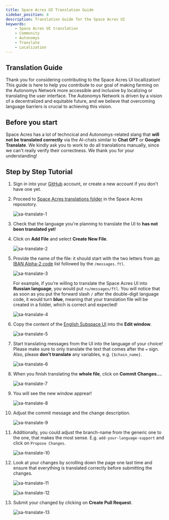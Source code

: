 ```yaml
---
title: Space Acres UI Translation Guide
sidebar_position: 4
description: Translation Guide for the Space Acres UI
keywords:
    - Space Acres UI translation
    - Community
    - Autonomys
    - Translate
    - Localization
---
```



## Translation Guide

Thank you for considering contributing to the Space Acres UI locallization! This guide is here to help you contribute to our goal of making farming on the Autonomys Network more accessible and inclusive by localizing or translating the user interface. The Autonomys Network is driven by a vision of a decentralized and equitable future, and we believe that overcoming language barriers is crucial to achieving this vision.

## Before you start

Space Acres has a lot of techncical and Autonomys-related slang that **will not be translated correctly** via the AI-chats similar to **Chat GPT** or **Google Translate**. We kindly ask you to work to do all translations manually, since we can't really verify their correctness. We thank you for your understanding! 

## Step by Step Tutorial

1. Sign in into your [GitHub](https://github.com/) account, or create a new account if you don't have one yet. 
2. Proceed to [Space Acres translations folder](https://github.com/autonomys/space-acres/tree/main/res/translations) in the Space Acres reposotory.

    ![sa-translate-1](/img/doc-imgs/space-acres-translate/sa-translate-1.png)

3. Check that the language you're planning to translate the UI to **has not been translated yet**! 
4. Click on **Add File** and select **Create New File**.
    
    ![sa-translate-2](/img/doc-imgs/space-acres-translate/sa-translate-2.png)

    
5. Provide the name of the file: it should start with the two letters from [an IBAN Alpha-2 code](https://www.iban.com/country-codes) list followed by the `/messages.ftl`. 

    ![sa-translate-3](/img/doc-imgs/space-acres-translate/sa-translate-3.png)

    For example, if you're willing to translate the Space Acres UI into **Russian language**, you would put `ru/messages/ftl`. You will notice that as soon as you put the forward slash `/` after the double-digit language code, it would turn **blue**, meaning that your translation file will be created in a folder, which is correct and expected!

    ![sa-translate-4](/img/doc-imgs/space-acres-translate/sa-translate-4.png)

6. Copy the content of the [English Subspace UI](https://github.com/autonomys/space-acres/blob/main/res/translations/en/messages.ftl) into the **Edit window**.

    ![sa-translate-5](/img/doc-imgs/space-acres-translate/sa-translate-5.png)

7. Start translating messages from the UI into the language of your choice! Please make sure to only translate the text that comes after the `=` sign. Also, please **don't translate** any variables, e.g. `{$chain_name}`.

    ![sa-translate-6](/img/doc-imgs/space-acres-translate/sa-translate-6.png)

8. When you finish translating the **whole file**, click on **Commit Changes...**.
    
    ![sa-translate-7](/img/doc-imgs/space-acres-translate/sa-translate-7.png)

9. You will see the new window apprear!
    
    ![sa-translate-8](/img/doc-imgs/space-acres-translate/sa-translate-8.png)

10. Adjust the commit message and the change description.

    ![sa-translate-9](/img/doc-imgs/space-acres-translate/sa-translate-9.png)

11. Additionally, you could adjust the branch-name from the generic one to the one, that makes the most sense. E.g. `add-your-language-support` and click on `Propose Changes`.

    ![sa-translate-10](/img/doc-imgs/space-acres-translate/sa-translate-10.png)

12. Look at your changes by scrolling down the page one last time and ensure that everything is translated correctly before submitting the changes.

    ![sa-translate-11](/img/doc-imgs/space-acres-translate/sa-translate-11.png)

    ![sa-translate-12](/img/doc-imgs/space-acres-translate/sa-translate-12.png)

13. Submit your changed by clicking on **Create Pull Request**.

    ![sa-translate-13](/img/doc-imgs/space-acres-translate/sa-translate-13.png)
